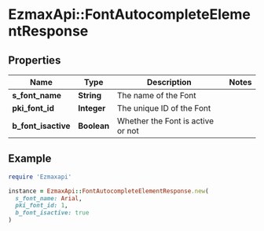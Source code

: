 # EzmaxApi::FontAutocompleteElementResponse

## Properties

| Name | Type | Description | Notes |
| ---- | ---- | ----------- | ----- |
| **s_font_name** | **String** | The name of the Font |  |
| **pki_font_id** | **Integer** | The unique ID of the Font |  |
| **b_font_isactive** | **Boolean** | Whether the Font is active or not |  |

## Example

```ruby
require 'Ezmaxapi'

instance = EzmaxApi::FontAutocompleteElementResponse.new(
  s_font_name: Arial,
  pki_font_id: 1,
  b_font_isactive: true
)
```

